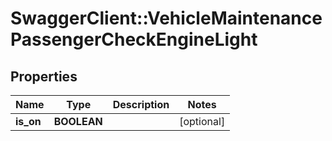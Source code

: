 # SwaggerClient::VehicleMaintenancePassengerCheckEngineLight

## Properties
Name | Type | Description | Notes
------------ | ------------- | ------------- | -------------
**is_on** | **BOOLEAN** |  | [optional] 


